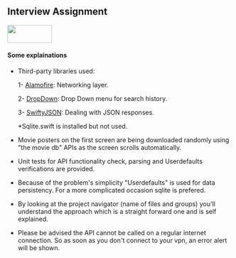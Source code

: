 ## Interview Assignment
<img src="https://www.themoviedb.org/assets/2/v4/logos/408x161-powered-by-rectangle-green-bb4301c10ddc749b4e79463811a68afebeae66ef43d17bcfd8ff0e60ded7ce99.png" width="100" height="40" />

#### Some explainations 
- Third-party libraries used:

  1- [Alamofire](https://github.com/Alamofire/Alamofire): Networking layer.
  
  2- [DropDown](https://github.com/AssistoLab/DropDown): Drop Down menu for search history.
  
  3- [SwiftyJSON](https://github.com/SwiftyJSON/SwiftyJSON): Dealing with JSON responses.
  
  *Sqlite.swift is installed but not used.

- Movie posters on the first screen are being downloaded randomly using "the movie db" APIs as the screen scrolls automatically.
- Unit tests for API functionality check, parsing and Userdefaults verifications are provided.
- Because of the problem's simplicity "Userdefaults" is used for data persistency. For a more complicated occasion sqlite is prefered.
- By looking at the project navigator (name of files and groups) you'll understand the approach which is a straight forward one and is self explained.
- Please be advised the API cannot be called on a regular internet connection. So as soon as you don't connect to your vpn, an error alert will be shown.









